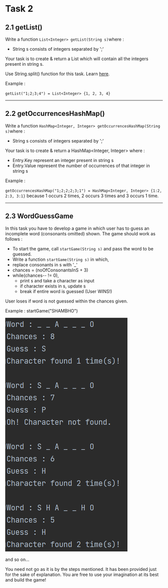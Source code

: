 # Task 2

## [](https://github.com/LavishSwarnkar/NAAD2/tree/master/src/com/streamliners/task2#21-getlist)2.1 getList()

Write a function `List<Integer> getList(String s)`where :

- String s consists of integers separated by ';'

Your task is to create & return a List which will contain all the integers present in string s.

Use String.split() function for this task. Learn [here](https://www.programiz.com/java-programming/library/string/split).

Example :

`getList("1;2;3;4") = List<Integer> {1, 2, 3, 4}`

---

## [](https://github.com/LavishSwarnkar/NAAD2/tree/master/src/com/streamliners/task2#22-getoccurrenceshashmap)2.2 getOccurrencesHashMap()

Write a function `HashMap<Integer, Integer> getOccurrencesHashMap(String s)`where :

- String s consists of integers separated by ';'

Your task is to create & return a HashMap<Integer, Integer> where :

- Entry.Key represent an integer present in string s
- Entry.Value represent the number of occurrences of that integer in string s

Example :

`getOccurrencesHashMap("1;2;2;2;3;1") = HashMap<Integer, Integer> {1:2, 2:3, 3:1}` because 1 occurs 2 times, 2 occurs 3 times and 3 occurs 1 time.

---

## [](https://github.com/LavishSwarnkar/NAAD2/tree/master/src/com/streamliners/task2#23-wordguessgame)2.3 WordGuessGame

In this task you have to develop a game in which user has to guess an incomplete word (consonants omitted) shown. The game should work as follows :

- To start the game, call `startGame(String s)` and pass the word to be guessed.
- Write a function `startGame(String s)` in which,
- replace consonants in s with '_'
- chances = (noOfConsonantsInS + 3)
- while(chances-- != 0),
  - print s and take a character as input
  - if character exists in s, update s
  - break if entire word is guessed (User WINS!)

User loses if word is not guessed within the chances given.

Example : startGame("SHAMBHO")

[![SubTask3_SS.png](https://github.com/LavishSwarnkar/NAAD2/raw/master/src/com/streamliners/task2/SubTask3_SS.png)](https://github.com/LavishSwarnkar/NAAD2/blob/master/src/com/streamliners/task2/SubTask3_SS.png)

and so on...

You need not go as it is by the steps mentioned. It has been provided just for the sake of explanation. You are free to use your imagination at its best and build the game!
